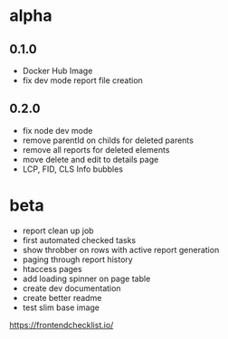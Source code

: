 # alpha

## 0.1.0
- Docker Hub Image
- fix dev mode report file creation

## 0.2.0

- fix node dev mode
- remove parentId on childs for deleted parents
- remove all reports for deleted elements
- move delete and edit to details page
- LCP, FID, CLS Info bubbles



# beta
- report clean up job
- first automated checked tasks
- show throbber on rows with active report generation
- paging through report history
- htaccess pages
- add loading spinner on page table 
- create dev documentation
- create better readme
- test slim base image






https://frontendchecklist.io/